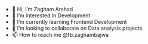 - 👋 Hi, I’m Zagham Arshad
- 👀 I’m interested in Development
- 🌱 I’m currently learning Frontend Development
- 💞️ I’m looking to collaborate on Data analysis projects
- 📫 How to reach me @fb.zaghambajwa

<!---
zaghambajwa11/zaghambajwa11 is a ✨ particular sounds like Zagham has a diverse range of skills and interests! With over 8 years of experience in iOS development, Zagham is clearly a seasoned professional in this area. It's great to hear that they are also branching out into front-end development with a focus on HTML, CSS, and JavaScript. As for data analysis, it seems that Zagham has some knowledge in this area and is open to collaborating on related projects. Zagham's wide range of skills and interests make them a valuable asset in any team. ✨ repository because its `README.md` (this file) appears on your GitHub profile.
You can click the Preview link to take a look at your changes.
--->
